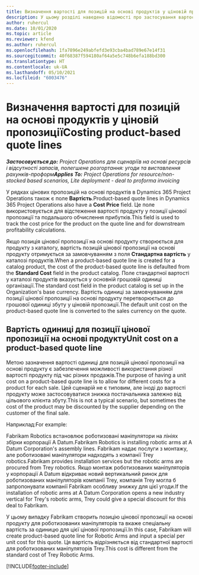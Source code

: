 ```yaml
---
title: Визначення вартості для позицій на основі продуктів у ціновій пропозиції
description: У цьому розділі наведено відомості про застосування вартості до позицій цінових пропозицій на основі продуктів.
author: ruhercul
ms.date: 10/01/2020
ms.topic: article
ms.reviewer: kfend
ms.author: ruhercul
ms.openlocfilehash: 1fa7896e249abfefd3e93cba4bad789e67e14f31
ms.sourcegitcommit: 40f68387f594180af64a5e5c748b6efa188bd300
ms.translationtype: HT
ms.contentlocale: uk-UA
ms.lasthandoff: 05/10/2021
ms.locfileid: "6003476"
---
```

# <a name="costing-product-based-quote-lines"></a><span data-ttu-id="a3f4e-103">Визначення вартості для позицій на основі продуктів у ціновій пропозиції</span><span class="sxs-lookup"><span data-stu-id="a3f4e-103">Costing product-based quote lines</span></span>

<span data-ttu-id="a3f4e-104">_**Застосовується до:** Project Operations для сценаріїв на основі ресурсів і відсутності запасів, полегшене розгортання: угоди та виставлення рахунків-проформ_</span><span class="sxs-lookup"><span data-stu-id="a3f4e-104">_**Applies To:** Project Operations for resource/non-stocked based scenarios, Lite deployment - deal to proforma invoicing_</span></span>


<span data-ttu-id="a3f4e-105">У рядках цінових пропозицій на основі продуктів в Dynamics 365 Project Operations також є поле **Вартість**.</span><span class="sxs-lookup"><span data-stu-id="a3f4e-105">Product-based quote lines in Dynamics 365 Project Operations also have a **Cost Price** field.</span></span> <span data-ttu-id="a3f4e-106">Це поле використовується для відстеження вартості продукту у позиції цінової пропозиції та подальшого обчислення прибутків.</span><span class="sxs-lookup"><span data-stu-id="a3f4e-106">This field is used to track the cost price for the product on the quote line and for downstream profitability calculations.</span></span>

<span data-ttu-id="a3f4e-107">Якщо позиція цінової пропозиції на основі продукту створюється для продукту з каталогу, вартість позицій цінової пропозиції на основі продукту отримується за замовчуванням з поля **Стандартна вартість** у каталозі продуктів.</span><span class="sxs-lookup"><span data-stu-id="a3f4e-107">When a product-based quote line is created for a catalog product, the cost of the product-based quote line is defaulted from the **Standard Cost** field in the product catalog.</span></span> <span data-ttu-id="a3f4e-108">Поле стандартної вартості у каталозі продуктів вказується у основній грошовій одиниці організації.</span><span class="sxs-lookup"><span data-stu-id="a3f4e-108">The standard cost field in the product catalog is set up in the Organization's base currency.</span></span> <span data-ttu-id="a3f4e-109">Вартість одиниці за замовчуванням для позиції цінової пропозиції на основі продукту перетворюється до грошової одиниці збуту у ціновій пропозиції.</span><span class="sxs-lookup"><span data-stu-id="a3f4e-109">The default unit cost on the product-based quote line is converted to the sales currency on the quote.</span></span>

## <a name="unit-cost-on-a-product-based-quote-line"></a><span data-ttu-id="a3f4e-110">Вартість одиниці для позиції цінової пропозиції на основі продукту</span><span class="sxs-lookup"><span data-stu-id="a3f4e-110">Unit cost on a product-based quote line</span></span>

<span data-ttu-id="a3f4e-111">Метою зазначення вартості одиниці для позицій цінової пропозиції на основі продукту є забезпечення можливості використання різної вартості продукту під час різних продажів.</span><span class="sxs-lookup"><span data-stu-id="a3f4e-111">The purpose of having a unit cost on a product-based quote line is to allow for different costs for a product for each sale.</span></span> <span data-ttu-id="a3f4e-112">Цей сценарій не є типовим, але іноді до вартості продукту може застосовуватися знижка постачальника залежно від цільового клієнта збуту.</span><span class="sxs-lookup"><span data-stu-id="a3f4e-112">This is not a typical scenario, but sometimes the cost of the product may be discounted by the supplier depending on the customer of the final sale.</span></span>

<span data-ttu-id="a3f4e-113">Наприклад:</span><span class="sxs-lookup"><span data-stu-id="a3f4e-113">For example:</span></span>

<span data-ttu-id="a3f4e-114">Fabrikam Robotics встановлює роботизовані маніпулятори на лініях збірки корпорації A Datum.</span><span class="sxs-lookup"><span data-stu-id="a3f4e-114">Fabrikam Robotics is installing robotic arms at A Datum Corporation's assembly lines.</span></span> <span data-ttu-id="a3f4e-115">Fabrikam надає послуги з монтажу, але роботизовані маніпулятори надходять з компанії Trey robotics.</span><span class="sxs-lookup"><span data-stu-id="a3f4e-115">Fabrikam provides installation services but the robotic arms are procured from Trey robotics.</span></span> <span data-ttu-id="a3f4e-116">Якщо монтаж роботизованих маніпуляторів у корпорації A Datum відкриває новий вертикальний ринок для роботизованих маніпуляторів компанії Trey, компанія Trey могла б запропонувати компанії Fabrikam особливу знижку для цієї угоди.</span><span class="sxs-lookup"><span data-stu-id="a3f4e-116">If the installation of robotic arms at A Datum Corporation opens a new industry vertical for Trey's robotic arms, Trey could give a special discount for this deal to Fabrikam.</span></span>

<span data-ttu-id="a3f4e-117">У цьому випадку Fabrikam створить позицію цінової пропозиції на основі продукту для роботизованих маніпуляторів та вкаже спеціальну вартість за одиницю для цієї цінової пропозиції.</span><span class="sxs-lookup"><span data-stu-id="a3f4e-117">In this case, Fabrikam will create product-based quote line for Robotic Arms and input a special per unit cost for this quote.</span></span> <span data-ttu-id="a3f4e-118">Ця вартість відрізняється від стандартної вартості для роботизованих маніпуляторів Trey.</span><span class="sxs-lookup"><span data-stu-id="a3f4e-118">This cost is different from the standard cost of Trey Robotic Arms.</span></span>


[!INCLUDE[footer-include](../../includes/footer-banner.md)]